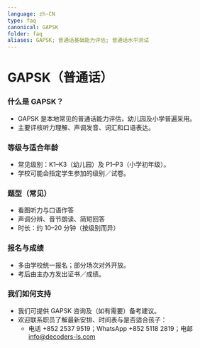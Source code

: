 ```yaml
---
language: zh-CN
type: faq
canonical: GAPSK
folder: faq
aliases: GAPSK; 普通话基础能力评估; 普通话水平测试
---
```

# GAPSK（普通话）

### 什么是 GAPSK？
- GAPSK 是本地常见的普通话能力评估，幼儿园及小学普遍采用。
- 主要评核听力理解、声调发音、词汇和口语表达。

### 等级与适合年龄
- 常见级别：K1–K3（幼儿园）及 P1–P3（小学初年级）。
- 学校可能会指定学生参加的级别／试卷。

### 题型（常见）
- 看图听力与口语作答
- 声调分辨、音节朗读、简短回答
- 时长：约 10–20 分钟（按级别而异）

### 报名与成绩
- 多由学校统一报名；部分场次对外开放。
- 考后由主办方发出证书／成绩。

### 我们如何支持
- 我们可提供 GAPSK 咨询及（如有需要）备考建议。
- 欢迎联系职员了解最新安排、时间表与是否适合孩子：
  - 电话 +852 2537 9519；WhatsApp +852 5118 2819；电邮 info@decoders-ls.com